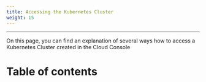 ```yaml
---
title: Accessing the Kubernetes Cluster
weight: 15
---
```

___
On this page, you can find an explanation of several ways how to access a Kubernetes Cluster created in the Cloud Console

# Table of contents